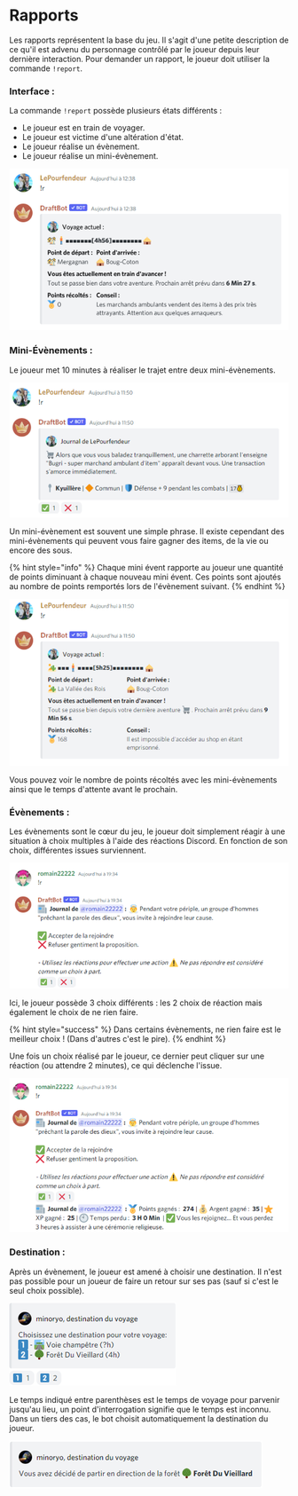 # Rapports

Les rapports représentent la base du jeu. Il s'agit d'une petite description de ce qu'il est advenu du personnage contrôlé par le joueur depuis leur dernière interaction. Pour demander un rapport, le joueur doit utiliser la commande `!report`.

### Interface :

La commande `!report` possède plusieurs états différents :

* Le joueur est en train de voyager.
* Le joueur est victime d'une altération d'état.
* Le joueur réalise un évènement.
* Le joueur réalise un mini-évènement.

![Interface de la commande report quand le joueur est en train de voyager](../.gitbook/assets/report.png)

### Mini-Évènements : 

Le joueur met 10 minutes à réaliser le trajet entre deux mini-évènements.

![Un exemple de mini-évènement](../.gitbook/assets/Mini-évènement.png)

Un mini-évènement est souvent une simple phrase. Il existe cependant des mini-évènements qui peuvent vous faire gagner des items, de la vie ou encore des sous.

{% hint style="info" %}
Chaque mini évent rapporte au joueur une quantité de points diminuant à chaque nouveau mini évent. Ces points sont ajoutés au nombre de points remportés lors de l'évènement suivant.
{% endhint %}

![Une fois le mini-évènement passé, il apparaît sur l'interface de voyage](../.gitbook/assets/Voyage.png)

Vous pouvez voir le nombre de points récoltés avec les mini-évènements ainsi que le temps d'attente avant le prochain.

### Évènements :

Les évènements sont le cœur du jeu, le joueur doit simplement réagir à une situation à choix multiples à l'aide des réactions Discord. En fonction de son choix, différentes issues surviennent.

![Un exemple d'événement](<../.gitbook/assets/image (47).png>)

Ici, le joueur possède 3 choix différents : les 2 choix de réaction mais également le choix de ne rien faire.

{% hint style="success" %}
Dans certains évènements, ne rien faire est le meilleur choix ! (Dans d'autres c'est le pire).
{% endhint %}

Une fois un choix réalisé par le joueur, ce dernier peut cliquer sur une réaction (ou attendre 2 minutes), ce qui déclenche l'issue.

![Un exemple d'issue](<../.gitbook/assets/image (48).png>)

### Destination :

Après un évènement, le joueur est amené à choisir une destination. Il n'est pas possible pour un joueur de faire un retour sur ses pas (sauf si c'est le seul choix possible).

![Exemple de choix de destination](../.gitbook/assets/choix-destination.png)

Le temps indiqué entre parenthèses est le temps de voyage pour parvenir jusqu'au lieu, un point d'interrogation signifie que le temps est inconnu.  Dans un tiers des cas, le bot choisit automatiquement la destination du joueur. 

![Voilà votre information sur votre destination](../.gitbook/assets/destination-choisie.png)

###
